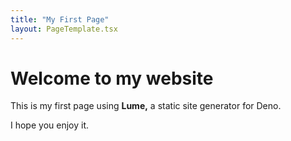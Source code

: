 ```yaml
---
title: "My First Page"
layout: PageTemplate.tsx
---
```


# Welcome to my website

This is my first page using **Lume,** a static site generator for Deno.

I hope you enjoy it.
